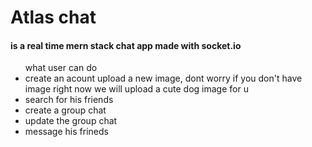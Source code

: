 <h1>Atlas chat</h1>
<h4>
is a real time mern stack chat app made with socket.io
</h4>



<ul>
what user can do

<li>
create an acount upload a new image, dont worry if you don't have image right now we will upload a cute dog image for u
</li>
<li>
search for his friends
</li>
<li>
create a group chat
</li>

<li>
update the group chat
</li>

<li>
message his frineds 
</li>


</ul>






